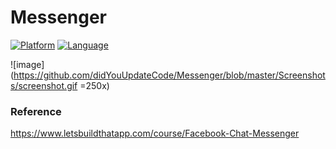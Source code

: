 # Messenger

[![Platform](http://img.shields.io/badge/platform-iOS-blue.svg?style=flat)](https://developer.apple.com/iphone/index.action)
[![Language](http://img.shields.io/badge/language-Swift-FF9D2B.svg?style=flat)](https://developer.apple.com/swift)

![image](https://github.com/didYouUpdateCode/Messenger/blob/master/Screenshots/screenshot.gif =250x)

### Reference
https://www.letsbuildthatapp.com/course/Facebook-Chat-Messenger
